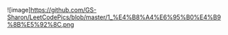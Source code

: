 ![image]https://github.com/GS-Sharon/LeetCodePics/blob/master/1_%E4%B8%A4%E6%95%B0%E4%B9%8B%E5%92%8C.png
